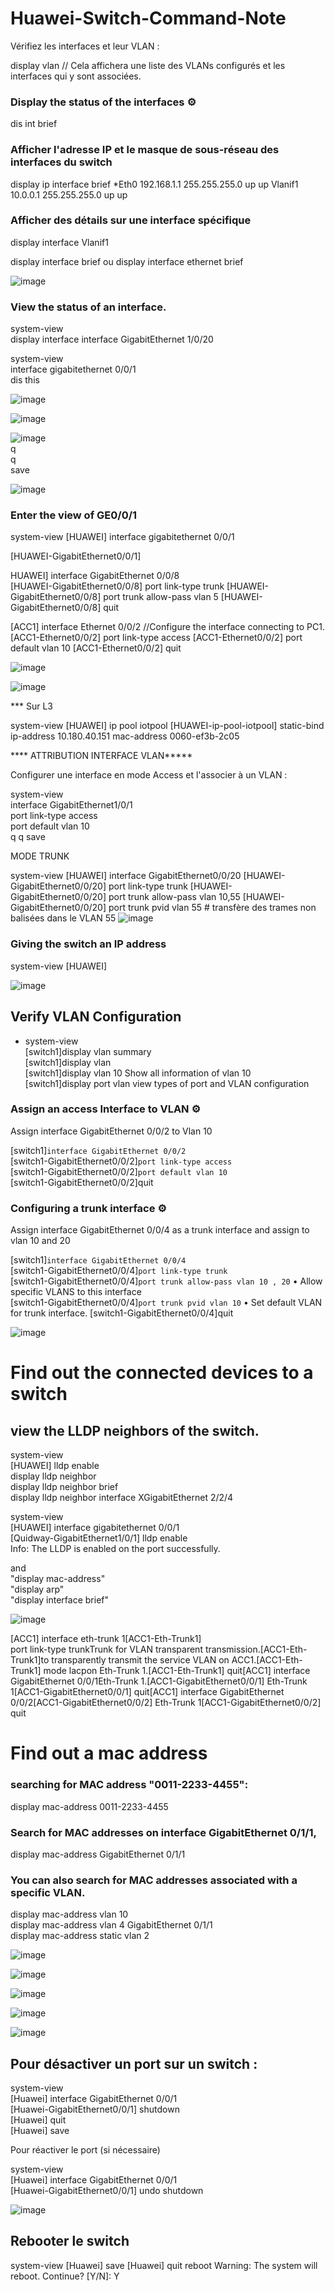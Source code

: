 # Huawei-Switch-Command-Note

Vérifiez les interfaces et leur VLAN :

display vlan    // Cela affichera une liste des VLANs configurés et les interfaces qui y sont associées.


### Display the status of the interfaces ⚙️

 <HUAWEI>dis int brief     
 
 ### Afficher l'adresse IP et le masque de sous-réseau des interfaces du switch   
 
<Huawei> display ip interface brief
*Eth0   192.168.1.1    255.255.255.0    up   up
Vlanif1 10.0.0.1       255.255.255.0    up   up


### Afficher des détails sur une interface spécifique
 
<Huawei> display interface Vlanif1

 
 
 <HUAWEI> display interface brief ou display interface ethernet brief  

 ![image](https://github.com/user-attachments/assets/6805e86c-0f5c-4c93-83f3-2516dba46d12)


### View the status of an interface.

system-view     
display interface interface GigabitEthernet 1/0/20

system-view     
interface gigabitethernet 0/0/1     
dis this

![image](https://github.com/user-attachments/assets/79e9d97a-4f80-45e5-9e5a-a628686f8848)


![image](https://github.com/user-attachments/assets/5606ef4a-34bf-4fcd-80a8-2633ed7ca30e)

![image](https://github.com/user-attachments/assets/4ac59aa5-eda3-4860-8692-bbdc6bffe354)    
q    
q    
save   


![image](https://github.com/user-attachments/assets/1ca0ef02-732d-4873-ae9c-8e44dc8dd173)



### Enter the view of GE0/0/1
<HUAWEI> system-view
[HUAWEI] interface gigabitethernet 0/0/1

[HUAWEI-GigabitEthernet0/0/1]

HUAWEI] interface GigabitEthernet 0/0/8             
[HUAWEI-GigabitEthernet0/0/8] port link-type trunk 
[HUAWEI-GigabitEthernet0/0/8] port trunk allow-pass vlan 5 
[HUAWEI-GigabitEthernet0/0/8] 
quit

[ACC1] interface Ethernet 0/0/2 //Configure the interface connecting to PC1. 
[ACC1-Ethernet0/0/2] port link-type access
 [ACC1-Ethernet0/0/2] port default vlan 10 
[ACC1-Ethernet0/0/2] quit

![image](https://github.com/user-attachments/assets/f3946a83-e666-4bf7-b3b9-6a8ec41585cb)

![image](https://github.com/user-attachments/assets/c09b4689-c63b-4a93-a530-1f0ffd2436db)

*** Sur L3
 
 
<HUAWEI> system-view 
[HUAWEI] ip pool iotpool 
[HUAWEI-ip-pool-iotpool] static-bind ip-address 10.180.40.151  mac-address 0060-ef3b-2c05
 
 
**** ATTRIBUTION INTERFACE VLAN*****


Configurer une interface en mode Access et l'associer à un VLAN :

system-view    
interface GigabitEthernet1/0/1    
port link-type access    
port default vlan 10    
q
q
save


 
 
MODE TRUNK
 
<HUAWEI> system-view
[HUAWEI] interface GigabitEthernet0/0/20
[HUAWEI-GigabitEthernet0/0/20] port link-type trunk
[HUAWEI-GigabitEthernet0/0/20] port trunk allow-pass vlan 10,55 
[HUAWEI-GigabitEthernet0/0/20] port trunk pvid vlan 55 # transfère des trames non balisées dans le VLAN 55 ![image](https://github.com/user-attachments/assets/c64e4978-c505-4755-a219-da0ca7a4121c)


### Giving the switch an IP address

<HUAWEI> system-view
[HUAWEI] 
   
  
![image](https://github.com/user-attachments/assets/17ea9407-2604-4627-a626-9fa6f7a06570)


  ## Verify VLAN Configuration   

- system-view  
[switch1]display vlan summary	      
[switch1]display vlan	     
[switch1]display vlan 10	   Show all information of vlan 10     
[switch1]display port vlan	   view types of port and VLAN configuration

### Assign an access Interface to VLAN ⚙️   

Assign interface GigabitEthernet 0/0/2 to Vlan 10

[switch1]`interface GigabitEthernet 0/0/2`      
[switch1-GigabitEthernet0/0/2]`port link-type access`       
[switch1-GigabitEthernet0/0/2]`port default vlan 10`       
[switch1-GigabitEthernet0/0/2]quit


### Configuring a trunk interface ⚙️ 

Assign interface GigabitEthernet 0/0/4 as a trunk interface and assign to vlan 10 and 20   

[switch1]`interface GigabitEthernet 0/0/4`   
[switch1-GigabitEthernet0/0/4]`port link-type trunk`    
[switch1-GigabitEthernet0/0/4]`port trunk allow-pass vlan 10 , 20`   •	Allow specific VLANS to this interface   
[switch1-GigabitEthernet0/0/4]`port trunk pvid vlan 10`    •	Set default VLAN for trunk interface.
[switch1-GigabitEthernet0/0/4]quit



![image](https://github.com/user-attachments/assets/140a57e1-cb21-46f5-a6d6-a73f7cd5f69c)


# Find out the connected devices to a switch 

## view the LLDP neighbors of the switch. 

<HUAWEI> system-view     
[HUAWEI] lldp enable     
display lldp neighbor        
display lldp neighbor brief           
display lldp neighbor interface XGigabitEthernet 2/2/4          

<HUAWEI> system-view      
[HUAWEI] interface gigabitethernet 0/0/1     
[Quidway-GigabitEthernet1/0/1] lldp enable       
Info: The LLDP is enabled on the port successfully.       

and     
 "display mac-address"           
 "display arp"             
 "display interface brief"            



 ![image](https://github.com/user-attachments/assets/0000eb97-02a1-408e-8363-5f1db3f57060)

 [ACC1] interface eth-trunk 1[ACC1-Eth-Trunk1]    
 port link-type trunkTrunk for VLAN transparent transmission.[ACC1-Eth-Trunk1]to transparently transmit the service VLAN on ACC1.[ACC1-Eth-Trunk1] mode lacpon Eth-Trunk 1.[ACC1-Eth-Trunk1] quit[ACC1] interface GigabitEthernet 0/0/1Eth-Trunk 1.[ACC1-GigabitEthernet0/0/1] Eth-Trunk 1[ACC1-GigabitEthernet0/0/1] quit[ACC1] interface GigabitEthernet 0/0/2[ACC1-GigabitEthernet0/0/2] Eth-Trunk 1[ACC1-GigabitEthernet0/0/2] quit


# Find out a mac address

### searching for MAC address "0011-2233-4455":    
display mac-address 0011-2233-4455     

### Search for MAC addresses on interface GigabitEthernet 0/1/1,    
display mac-address GigabitEthernet 0/1/1     

### You can also search for MAC addresses associated with a specific VLAN.    
display mac-address vlan 10    
display mac-address vlan 4 GigabitEthernet 0/1/1    
display mac-address static vlan 2


![image](https://github.com/user-attachments/assets/810b73d1-386e-469f-a25b-1459ea29205c)

![image](https://github.com/user-attachments/assets/8651914c-6bd5-459e-9cce-11ceac1b9782)

![image](https://github.com/user-attachments/assets/780c58d4-3f06-4954-9e48-d935eb77bafe)


![image](https://github.com/user-attachments/assets/966f4f86-0529-401b-8553-b9d0ef8ac389)


![image](https://github.com/user-attachments/assets/09f8e033-a00d-4856-9249-d23a3dfbf4e2)


## Pour désactiver un port sur un switch :

<Huawei> system-view    
[Huawei] interface GigabitEthernet 0/0/1      
[Huawei-GigabitEthernet0/0/1] shutdown      
[Huawei] quit     
[Huawei] save     

Pour réactiver le port (si nécessaire)

<Huawei> system-view        
[Huawei] interface GigabitEthernet 0/0/1      
[Huawei-GigabitEthernet0/0/1] undo shutdown    


![image](https://github.com/user-attachments/assets/4c0ff4ab-3d75-460e-8239-809ecd8a4259)

## Rebooter le switch
<Huawei> system-view
[Huawei] save
[Huawei] quit
<Huawei> reboot
Warning: The system will reboot. Continue? [Y/N]: Y



